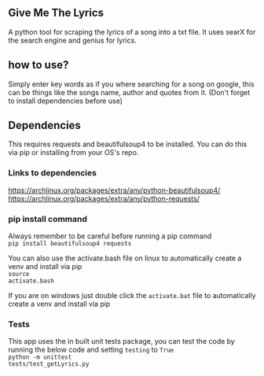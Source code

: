## Give Me The Lyrics
A python tool for scraping the lyrics of a song into a txt file. It uses searX for the search engine and genius for lyrics.

## how to use?
Simply enter key words as if you where searching for a song on google, this can be things like the songs name, author and quotes from it. (Don't forget to install dependencies before use)

## Dependencies
This requires requests and beautifulsoup4 to be installed. You can do this via pip or installing from your OS's repo.

### Links to dependencies
https://archlinux.org/packages/extra/any/python-beautifulsoup4/
https://archlinux.org/packages/extra/any/python-requests/


### pip install command
Always remember to be careful before running a pip command<br>
<code>pip install beautifulsoup4 requests</code>

You can also use the activate.bash file on linux to automatically create a venv and install via pip<br>
<code>source activate.bash</code>

If you are on windows just double click the <code>activate.bat</code> file to automatically create a venv and install via pip

### Tests
This app uses the in built unit tests package, you can test the code by running the below code and setting <code>testing</code> to <code>True</code><br>
<code>python -m unittest tests/test_getLyrics.py</code>